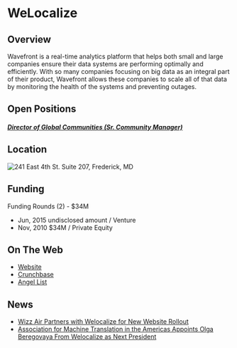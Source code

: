 # WeLocalize
## Overview
Wavefront is a real-time analytics platform that helps both small and large companies ensure their data systems are performing optimally and efficiently. With so many companies focusing on big data as an integral part of their product, Wavefront allows these companies to scale all of that data by monitoring the health of the systems and preventing outages.

## Open Positions
##### [Director of Global Communities (Sr. Community Manager)](director-of-global-communities-sr-community-manager.md)

## Location
![241 East 4th St. Suite 207, Frederick, MD](https://maps.googleapis.com/maps/api/staticmap?center=241+East+4th+St.+Suite+207,+Frederick,+MD&zoom=13&scale=false&size=600x300&maptype=roadmap&format=png&visual_refresh=true)  

## Funding
Funding Rounds (2) - $34M
+ Jun, 2015	undisclosed amount / Venture
+ Nov, 2010	$34M / Private Equity

## On The Web
+ [Website](https://www.welocalize.com)
+ [Crunchbase](https://www.crunchbase.com/organization/welocalize)
+ [Angel List](https://angel.co/welocalize)

## News
+ [Wizz Air Partners with Welocalize for New Website Rollout](http://www.marketwired.com/press-release/wizz-air-partners-with-welocalize-for-new-website-rollout-2175907.htm)
+ [Association for Machine Translation in the Americas Appoints Olga Beregovaya From Welocalize as Next President](http://www.marketwired.com/press-release/association-machine-translation-americas-appoints-olga-beregovaya-from-welocalize-as-2174637.htm)
